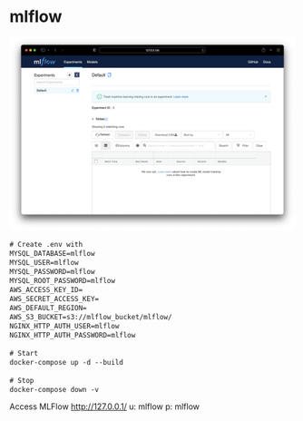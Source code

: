 # mlflow
![MLFlow](images/mlflow.png)

```
# Create .env with 
MYSQL_DATABASE=mlflow
MYSQL_USER=mlflow
MYSQL_PASSWORD=mlflow
MYSQL_ROOT_PASSWORD=mlflow
AWS_ACCESS_KEY_ID=
AWS_SECRET_ACCESS_KEY=
AWS_DEFAULT_REGION=
AWS_S3_BUCKET=s3://mlflow_bucket/mlflow/
NGINX_HTTP_AUTH_USER=mlflow
NGINX_HTTP_AUTH_PASSWORD=mlflow

# Start
docker-compose up -d --build 

# Stop
docker-compose down -v 
```

Access MLFlow
http://127.0.0.1/
u: mlflow
p: mlflow

